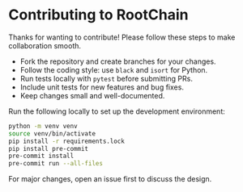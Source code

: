 # Contributing to RootChain

Thanks for wanting to contribute! Please follow these steps to make collaboration smooth.

- Fork the repository and create branches for your changes.
- Follow the coding style: use `black` and `isort` for Python.
- Run tests locally with `pytest` before submitting PRs.
- Include unit tests for new features and bug fixes.
- Keep changes small and well-documented.

Run the following locally to set up the development environment:

```bash
python -m venv venv
source venv/bin/activate
pip install -r requirements.lock
pip install pre-commit
pre-commit install
pre-commit run --all-files
```

For major changes, open an issue first to discuss the design.
